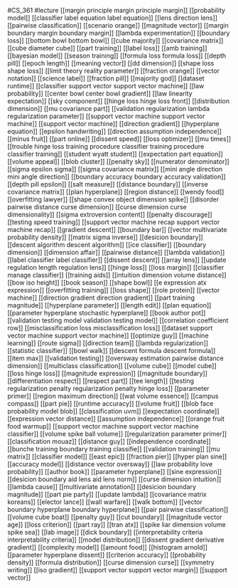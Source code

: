 #CS_361
#lecture
[[margin principle margin principle margin]]
[[probability model]]
[[classifier label equation label equation]]
[[lens direction lens]]
[[pairwise classification]]
[[scenario orange]]
[[magnitude vector]]
[[margin boundary margin boundary margin]]
[[lambda experimentation]]
[[boundary loss]]
[[bottom bowl bottom bowl]]
[[cube majority]]
[[covariance matrix]]
[[cube diameter cube]]
[[part training]]
[[label loss]]
[[amb training]]
[[bayesian model]]
[[season training]]
[[formula loss formula loss]]
[[depth pill]]
[[epoch length]]
[[meaning vector]]
[[dd dimension]]
[[shape loss shape loss]]
[[limit theory reality parameter]]
[[fraction orange]]
[[vector notation]]
[[science label]]
[[fraction pill]]
[[majority god]]
[[dataset runtime]]
[[classifier support vector support vector machine]]
[[law probability]]
[[center bowl center bowl gradient]]
[[law linearity expectation]]
[[sky component]]
[[hinge loss hinge loss front]]
[[distribution dimension]]
[[mu covariance part]]
[[validation regularization lambda regularization parameter]]
[[support vector machine support vector machine]]
[[support vector machine]]
[[direction gradient]]
[[hyperplane equation]]
[[epsilon handwriting]]
[[direction assumption independence]]
[[minus fruit]]
[[part online]]
[[dissent speed]]
[[loss optimizer]]
[[mu times]]
[[trouble hinge loss training procedure classifier training procedure classifier training]]
[[student wyatt student]]
[[expectation part equation]]
[[volume appeal]]
[[blob cluster]]
[[penalty sky]]
[[numerator denominator]]
[[sigma epsilon sigma]]
[[sigma covariance matrix]]
[[mini angle direction mini angle direction]]
[[boundary accuracy boundary accuracy validation]]
[[depth pill epsilon]]
[[salt measure]]
[[distance boundary]]
[[inverse covariance matrix]]
[[plan hyperplane]]
[[region distance]]
[[wendy food]]
[[overfitting lawyer]]
[[shape convex object dimension spike]]
[[disorder pairwise distance curse dimension]]
[[curse dimension curse dimensionality]]
[[sigma extroversion content]]
[[penalty discourage]]
[[testing speed training]]
[[support vector machine recap support vector machine recap]]
[[gradient descent]]
[[boundary bar]]
[[vector multivariate probability density]]
[[matrix sigma inverse]]
[[desicion boundary]]
[[descent algorithm descent algorithm]]
[[ice classifier]]
[[boundary dimension]]
[[dimension affair]]
[[pairwise distance]]
[[lambda validation]]
[[label classifier label classifier]]
[[dissent descent]]
[[array lens]]
[[update regulation length regulation lens]]
[[hinge loss]]
[[loss margin]]
[[classifier manage classifier]]
[[training aids]]
[[intuition dimension volume distance]]
[[bow iso height]]
[[book season]]
[[shape bowl]]
[[e expression atx expression]]
[[overfitting training]]
[[loss shape]]
[[role protein]]
[[vector machine]]
[[direction gradient direction gradient]]
[[part training magnitude]]
[[hyperplane parameter]]
[[length edit]]
[[plan equation]]
[[parameter hyperplane stochastic hyperplane]]
[[book author pot]]
[[validation testing model validation testing model]]
[[correlation coefficient row]]
[[misclassification loss misclassification loss]]
[[dataset support vector machine support vector machine]]
[[optimize guy]]
[[machine learning]]
[[route sigma]]
[[direction team]]
[[lambda regularization]]
[[statistic classifier]]
[[bowl walk]]
[[descent formula descent formula]]
[[item max]]
[[validation testing]]
[[oversway estimation pairwise distance dimension]]
[[multiclass classification]]
[[volume cube]]
[[model cube]]
[[loss hinge loss]]
[[magnitude expression]]
[[magnitude boundary]]
[[differentiation respect]]
[[respect part]]
[[tee length]]
[[testing regularization penalty regularization penalty hinge loss]]
[[parameter primer]]
[[region maximum direction]]
[[wat volume essence]]
[[campus compass]]
[[part pie]]
[[runtime accuracy]]
[[volume fruit]]
[[blob face probability model blob]]
[[classification uvm]]
[[expectation coordinate]]
[[expression vector distance]]
[[assumption independence]]
[[orange fruit food warmup]]
[[support vector machine support vector machine classifier]]
[[volume spike ball volume]]
[[regularization parameter primer]]
[[classification mouaz]]
[[distance guy]]
[[independence coordinate]]
[[bunche training boundary training classifie]]
[[validation training]]
[[mu matrix]]
[[classifier model]]
[[east epic]]
[[fraction pier]]
[[hyper plan sine]]
[[accuracy model]]
[[distance vector oversway]]
[[law probability love probability]]
[[author book]]
[[parameter hyperplane]]
[[sine expression]]
[[desicion boundary aid lens aid lens norm]]
[[curse dimension intuition]]
[[lambda cause]]
[[multivariate annotation]]
[[desicion boundary magnitude]]
[[part pie party]]
[[update lambda]]
[[covariance matrix koreans]]
[[elector lance]]
[[wall warfare]]
[[walk bottom]]
[[vector boundary hyperplane boundary hyperplane]]
[[pair pairwise classification]]
[[volume cube boat]]
[[penalty guy]]
[[cut boundary]]
[[magnitude vector age]]
[[loss criterion]]
[[part ray]]
[[tran atx]]
[[spike liar dimension volume spike sea]]
[[lab image]]
[[dick boundary]]
[[interpretability criteria interpretability criteria]]
[[model distribution]]
[[dissent gradient derivative gradient]]
[[complexity model]]
[[amount food]]
[[histogram arnold]]
[[parameter hyperplane dissent]]
[[criterion accuracy]]
[[probability density]]
[[formula distribution]]
[[curse dimension curse]]
[[symmetry writing]]
[[iso gradient]]
[[support vector support vector margin]]
[[support vector]]
